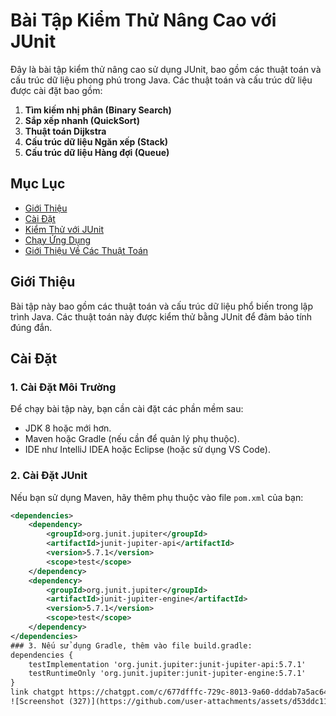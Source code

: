 # Bài Tập Kiểm Thử Nâng Cao với JUnit

Đây là bài tập kiểm thử nâng cao sử dụng JUnit, bao gồm các thuật toán và cấu trúc dữ liệu phong phú trong Java. Các thuật toán và cấu trúc dữ liệu được cài đặt bao gồm:

1. **Tìm kiếm nhị phân (Binary Search)**
2. **Sắp xếp nhanh (QuickSort)**
3. **Thuật toán Dijkstra**
4. **Cấu trúc dữ liệu Ngăn xếp (Stack)**
5. **Cấu trúc dữ liệu Hàng đợi (Queue)**

## Mục Lục

- [Giới Thiệu](#giới-thiệu)
- [Cài Đặt](#cài-đặt)
- [Kiểm Thử với JUnit](#kiểm-thử-với-junit)
- [Chạy Ứng Dụng](#chạy-ứng-dụng)
- [Giới Thiệu Về Các Thuật Toán](#giới-thiệu-về-các-thuật-toán)

## Giới Thiệu

Bài tập này bao gồm các thuật toán và cấu trúc dữ liệu phổ biến trong lập trình Java. Các thuật toán này được kiểm thử bằng JUnit để đảm bảo tính đúng đắn.

## Cài Đặt

### 1. Cài Đặt Môi Trường

Để chạy bài tập này, bạn cần cài đặt các phần mềm sau:

- JDK 8 hoặc mới hơn.
- Maven hoặc Gradle (nếu cần để quản lý phụ thuộc).
- IDE như IntelliJ IDEA hoặc Eclipse (hoặc sử dụng VS Code).

### 2. Cài Đặt JUnit

Nếu bạn sử dụng Maven, hãy thêm phụ thuộc vào file `pom.xml` của bạn:

```xml
<dependencies>
    <dependency>
        <groupId>org.junit.jupiter</groupId>
        <artifactId>junit-jupiter-api</artifactId>
        <version>5.7.1</version>
        <scope>test</scope>
    </dependency>
    <dependency>
        <groupId>org.junit.jupiter</groupId>
        <artifactId>junit-jupiter-engine</artifactId>
        <version>5.7.1</version>
        <scope>test</scope>
    </dependency>
</dependencies>
### 3. Nếu sử dụng Gradle, thêm vào file build.gradle:
dependencies {
    testImplementation 'org.junit.jupiter:junit-jupiter-api:5.7.1'
    testRuntimeOnly 'org.junit.jupiter:junit-jupiter-engine:5.7.1'
}
link chatgpt https://chatgpt.com/c/677dfffc-729c-8013-9a60-dddab7a5ac64
![Screenshot (327)](https://github.com/user-attachments/assets/d53ddc11-6c8a-4c7f-a45e-7dbd29a921f1)

